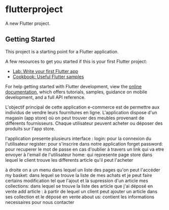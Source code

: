 # flutterproject

A new Flutter project.

## Getting Started

This project is a starting point for a Flutter application.

A few resources to get you started if this is your first Flutter project:

- [Lab: Write your first Flutter app](https://docs.flutter.dev/get-started/codelab)
- [Cookbook: Useful Flutter samples](https://docs.flutter.dev/cookbook)

For help getting started with Flutter development, view the
[online documentation](https://docs.flutter.dev/), which offers tutorials,
samples, guidance on mobile development, and a full API reference.


L'objectif principal de cette application e-commerce est de permettre aux individus de vendre leurs fournitures en ligne.
L'application dispose d'un magasin (app store) où on peut trouver des meubles provenant de différents fournisseurs.
Chaque utilisateur peuvent acheter ou déposer des produits sur l'app store.

l'application presente plusieurs interface : 
login: pour la connexion du l'utilisateur 
register: pour s'inscrire dans notre application
forget password: pour recuperer le mot de passe en cas d'oublier à travers un link qui va etre envoyer à l'email de l'utilisateur
home: qui represente page store dans lequel le client trouve les differents article qu'il peut l'acheter

à droite on a un menu dans lequel un liste des pages qu'on peut l'accéder
my basket: dans lequel se trouve la liste de mes achats et je peut faire certains modification tel que l'ajout et la supression d'un article 
mes collections: dans lequel se trouve la liste des article que j'ai déposé en vente 
add article : à partir de lequel un client peut ajouter un article dans ses collection et le déposé en vente 
about us: contient les informations necessaires pour nous contacter 
